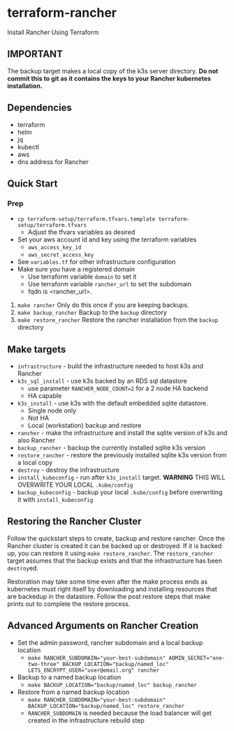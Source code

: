 # terraform-rancher
Install Rancher Using Terraform

## IMPORTANT
The backup target makes a local copy of the k3s server directory. **Do not commit this to git as it contains the keys to your Rancher kubernetes installation.**

## Dependencies

* terraform
* helm
* jq
* kubectl
* aws
* dns address for Rancher

## Quick Start

### Prep
* `cp terraform-setup/terraform.tfvars.template terraform-setup/terraform.tfvars`
    * Adjust the tfvars variables as desired
* Set your aws account id and key using the terraform variables
    * `aws_access_key_id`
    * `aws_secret_access_key`
* See `variables.tf` for other infrastructure configuration 
* Make sure you have a registered domain
    * Use terraform variable `domain` to set it
    * Use terraform variable `rancher_url` to set the subdomain
    * fqdn is <rancher_url>.<domain>

1. `make rancher` Only do this once if you are keeping backups.
1. `make backup_rancher` Backup to the `backup` directory
1. `make restore_rancher` Restore the rancher installation from the `backup` directory

## Make targets

* `infrastructure` - build the infrastructure needed to host k3s and Rancher
* `k3s_sql_install` - use k3s backed by an RDS sql datastore
    * use parameter `RANCHER_NODE_COUNT=2` for a 2 node HA backend
    * HA capable
* `k3s_install` - use k3s with the default embedded sqlite datastore. 
    * Single node only
    * Not HA
    * Local (workstation) backup and restore
* `rancher` - make the infrastructure and install the sqlite version of k3s and also Rancher
* `backup_rancher` - backup the currently installed sqlite k3s version
* `restore_rancher` - restore the previously installed sqlite k3s version from a local copy
* `destroy` - destroy the infrastructure 
* `install_kubeconfig` - run after `k3s_install` target. **WARNING** THIS WILL OVERWRITE YOUR LOCAL `.kube/config`
* `backup_kubeconfig` - backup your local `.kube/config` before overwriting it with `install_kubeconfig`

## Restoring the Rancher Cluster

Follow the quickstart steps to create, backup and restore rancher. Once the Rancher cluster is created it can be backed up or destroyed. If it is backed up, you can restore it using `make restore_rancher`. The `restore_rancher` target assumes that the backup exists and that the infrastructure has been `destroy`ed. 


Restoration may take some time even after the make process ends as kubernetes must right itself by downloading and installing resources that are backedup in the datastore. Follow the post restore steps that make prints out to complete the restore process.

## Advanced Arguments on Rancher Creation

* Set the admin password, rancher subdomain and a local backup location
    * `make RANCHER_SUBDOMAIN="your-best-subdomain" ADMIN_SECRET="one-two-three" BACKUP_LOCATION="backup/named_loc" LETS_ENCRYPT_USER="user@email.org" rancher`
* Backup to a named backup location
    * `make BACKUP_LOCATION="backup/named_loc" backup_rancher`
* Restore from a named backup location
    * `make RANCHER_SUBDOMAIN="your-best-subdomain" BACKUP_LOCATION="backup/named_loc" restore_rancher`
    * `RANCHER_SUBDOMAIN` is needed because the load balancer will get created in the infrastructure rebuild step
